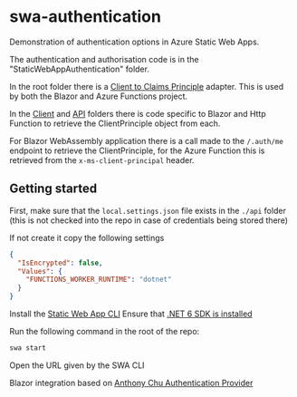# swa-authentication

Demonstration of authentication options in Azure Static Web Apps.

The authentication and authorisation code is in the "StaticWebAppAuthentication" folder.

In the root folder there is a [Client to Claims Principle](./StaticWebAppAuthentication/ClientPrincipleToClaimsPrinciple.cs) adapter. This is used by both the Blazor and Azure Functions project.

In the [Client](./Client/) and [API](./API) folders there is code specific to Blazor and Http Function to retrieve the ClientPrinciple object from each.

For Blazor WebAssembly application there is a call made to the `/.auth/me` endpoint to retrieve the ClientPrinciple, for the Azure Function this is retrieved from the `x-ms-client-principal` header.

## Getting started

First, make sure that the `local.settings.json` file exists in the `./api` folder (this is not checked into the repo in case of credentials being stored there)

If not create it copy the following settings

``` json
{
  "IsEncrypted": false,
  "Values": {
    "FUNCTIONS_WORKER_RUNTIME": "dotnet"
  }
}
```

Install the [Static Web App CLI](https://github.com/Azure/static-web-apps-cli)
Ensure that [.NET 6 SDK is installed](https://dotnet.microsoft.com/en-us/download/dotnet/6.0)

Run the following command in the root of the repo:

``` ps
swa start
```

Open the URL given by the SWA CLI

Blazor integration based on [Anthony Chu Authentication Provider](https://github.com/anthonychu/blazor-auth-static-web-apps)
